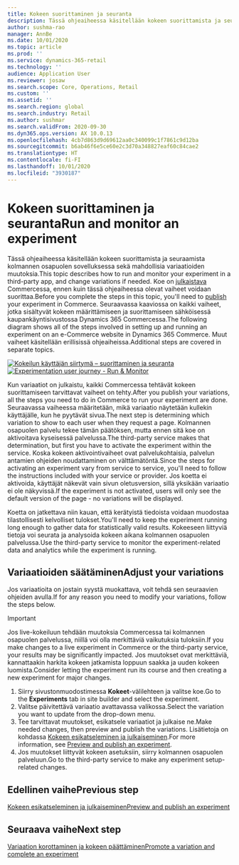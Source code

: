 ```yaml
---
title: Kokeen suorittaminen ja seuranta
description: Tässä ohjeaiheessa käsitellään kokeen suorittamista ja seurantaa kolmannen osapuolen palvelussa. Siinä käsitellään muutosten tekemistä variaatioihin kokeen aloittamisen jälkeen.
author: sushma-rao
manager: AnnBe
ms.date: 10/01/2020
ms.topic: article
ms.prod: ''
ms.service: dynamics-365-retail
ms.technology: ''
audience: Application User
ms.reviewer: josaw
ms.search.scope: Core, Operations, Retail
ms.custom: ''
ms.assetid: ''
ms.search.region: global
ms.search.industry: Retail
ms.author: sushmar
ms.search.validFrom: 2020-09-30
ms.dyn365.ops.version: AX 10.0.13
ms.openlocfilehash: 4cb7d863d9d69612aa0c340099c1f7861c9d12ba
ms.sourcegitcommit: b6ab46f6e5ce60e2c3d70a348827eaf60c84cae2
ms.translationtype: HT
ms.contentlocale: fi-FI
ms.lasthandoff: 10/01/2020
ms.locfileid: "3930187"
---
```

# <a name="run-and-monitor-an-experiment"></a><span data-ttu-id="71d3a-104">Kokeen suorittaminen ja seuranta</span><span class="sxs-lookup"><span data-stu-id="71d3a-104">Run and monitor an experiment</span></span>

<span data-ttu-id="71d3a-105">Tässä ohjeaiheessa käsitellään kokeen suorittamista ja seuraamista kolmannen osapuolen sovelluksessa sekä mahdollisia variaatioiden muutoksia.</span><span class="sxs-lookup"><span data-stu-id="71d3a-105">This topic describes how to run and monitor your experiment in a third-party app, and change variations if needed.</span></span> <span data-ttu-id="71d3a-106">Koe on [julkaistava](experimentation-preview-publish.md) Commercessa, ennen kuin tässä ohjeaiheessa olevat vaiheet voidaan suorittaa.</span><span class="sxs-lookup"><span data-stu-id="71d3a-106">Before you complete the steps in this topic, you'll need to [publish](experimentation-preview-publish.md) your experiment in Commerce.</span></span> <span data-ttu-id="71d3a-107">Seuraavassa kaaviossa on kaikki vaiheet, jotka sisältyvät kokeen määrittämiseen ja suorittamiseen sähköisessä kaupankäyntisivustossa Dynamics 365 Commercessa.</span><span class="sxs-lookup"><span data-stu-id="71d3a-107">The following diagram shows all of the steps involved in setting up and running an experiment on an e-Commerce website in Dynamics 365 Commerce.</span></span> <span data-ttu-id="71d3a-108">Muut vaiheet käsitellään erillisissä ohjeaiheissa.</span><span class="sxs-lookup"><span data-stu-id="71d3a-108">Additional steps are covered in separate topics.</span></span>

<span data-ttu-id="71d3a-109">[ ![Kokeilun käyttäjän siirtymä – suorittaminen ja seuranta](./media/experimentation_run_monitor.svg) ](./media/experimentation_run_monitor.svg#lightbox)</span><span class="sxs-lookup"><span data-stu-id="71d3a-109">[ ![Experimentation user journey - Run & Monitor](./media/experimentation_run_monitor.svg) ](./media/experimentation_run_monitor.svg#lightbox)</span></span>

<span data-ttu-id="71d3a-110">Kun variaatiot on julkaistu, kaikki Commercessa tehtävät kokeen suorittamiseen tarvittavat vaiheet on tehty.</span><span class="sxs-lookup"><span data-stu-id="71d3a-110">After you publish your variations, all the steps you need to do in Commerce to run your experiment are done.</span></span> <span data-ttu-id="71d3a-111">Seuraavassa vaiheessa määritetään, mikä variaatio näytetään kullekin käyttäjälle, kun he pyytävät sivua.</span><span class="sxs-lookup"><span data-stu-id="71d3a-111">The next step is determining which variation to show to each user when they request a page.</span></span> <span data-ttu-id="71d3a-112">Kolmannen osapuolen palvelu tekee tämän päätöksen, mutta ennen sitä koe on aktivoitava kyseisessä palvelussa.</span><span class="sxs-lookup"><span data-stu-id="71d3a-112">The third-party service makes that determination, but first you have to activate the experiment within the service.</span></span> <span data-ttu-id="71d3a-113">Koska kokeen aktivointivaiheet ovat palvelukohtaisia, palvelun antamien ohjeiden noudattaminen on välttämätöntä.</span><span class="sxs-lookup"><span data-stu-id="71d3a-113">Since the steps for activating an experiment vary from service to service, you'll need to follow the instructions included with your service or provider.</span></span> <span data-ttu-id="71d3a-114">Jos koetta ei aktivoida, käyttäjät näkevät vain sivun oletusversion, sillä yksikään variaatio ei ole näkyvissä.</span><span class="sxs-lookup"><span data-stu-id="71d3a-114">If the experiment is not activated, users will only see the default version of the page - no variations will be displayed.</span></span>

<span data-ttu-id="71d3a-115">Koetta on jatkettava niin kauan, että kerätyistä tiedoista voidaan muodostaa tilastollisesti kelvolliset tulokset.</span><span class="sxs-lookup"><span data-stu-id="71d3a-115">You'll need to keep the experiment running long enough to gather data for statistically valid results.</span></span> <span data-ttu-id="71d3a-116">Kokeeseen liittyviä tietoja voi seurata ja analysoida kokeen aikana kolmannen osapuolen palvelussa.</span><span class="sxs-lookup"><span data-stu-id="71d3a-116">Use the third-party service to monitor the experiment-related data and analytics while the experiment is running.</span></span>

## <a name="adjust-your-variations"></a><span data-ttu-id="71d3a-117">Variaatioiden säätäminen</span><span class="sxs-lookup"><span data-stu-id="71d3a-117">Adjust your variations</span></span>
<span data-ttu-id="71d3a-118">Jos variaatioita on jostain syystä muokattava, voit tehdä sen seuraavien ohjeiden avulla.</span><span class="sxs-lookup"><span data-stu-id="71d3a-118">If for any reason you need to modify your variations, follow the steps below.</span></span>

> [!IMPORTANT]
> <span data-ttu-id="71d3a-119">Jos live-kokeiluun tehdään muutoksia Commercessa tai kolmannen osapuolen palvelussa, niillä voi olla merkittäviä vaikutuksia tuloksiin.</span><span class="sxs-lookup"><span data-stu-id="71d3a-119">If you make changes to a live experiment in Commerce or the third-party service, your results may be significantly impacted.</span></span> <span data-ttu-id="71d3a-120">Jos muutokset ovat merkittäviä, kannattaakin harkita kokeen jatkamista loppuun saakka ja uuden kokeen luomista.</span><span class="sxs-lookup"><span data-stu-id="71d3a-120">Consider letting the experiment run its course and then creating a new experiment for major changes.</span></span>

1. <span data-ttu-id="71d3a-121">Siirry sivustonmuodostimessa **Kokeet**-välilehteen ja valitse koe.</span><span class="sxs-lookup"><span data-stu-id="71d3a-121">Go to the **Experiments** tab in site builder and select the experiment.</span></span> 
1. <span data-ttu-id="71d3a-122">Valitse päivitettävä variaatio avattavassa valikossa.</span><span class="sxs-lookup"><span data-stu-id="71d3a-122">Select the variation you want to update from the drop-down menu.</span></span>
1. <span data-ttu-id="71d3a-123">Tee tarvittavat muutokset, esikatsele variaatiot ja julkaise ne.</span><span class="sxs-lookup"><span data-stu-id="71d3a-123">Make needed changes, then preview and publish the variations.</span></span> <span data-ttu-id="71d3a-124">Lisätietoja on kohdassa [Kokeen esikatseleminen ja julkaiseminen](experimentation-preview-publish.md).</span><span class="sxs-lookup"><span data-stu-id="71d3a-124">For more information, see [Preview and publish an experiment](experimentation-preview-publish.md).</span></span>
1. <span data-ttu-id="71d3a-125">Jos muutokset liittyvät kokeen asetuksiin, siirry kolmannen osapuolen palveluun.</span><span class="sxs-lookup"><span data-stu-id="71d3a-125">Go to the third-party service to make any experiment setup-related changes.</span></span>
    
## <a name="previous-step"></a><span data-ttu-id="71d3a-126">Edellinen vaihe</span><span class="sxs-lookup"><span data-stu-id="71d3a-126">Previous step</span></span>
[<span data-ttu-id="71d3a-127">Kokeen esikatseleminen ja julkaiseminen</span><span class="sxs-lookup"><span data-stu-id="71d3a-127">Preview and publish an experiment</span></span>](experimentation-preview-publish.md)

## <a name="next-step"></a><span data-ttu-id="71d3a-128">Seuraava vaihe</span><span class="sxs-lookup"><span data-stu-id="71d3a-128">Next step</span></span>
[<span data-ttu-id="71d3a-129">Variaation korottaminen ja kokeen päättäminen</span><span class="sxs-lookup"><span data-stu-id="71d3a-129">Promote a variation and complete an experiment</span></span>](experimentation-review-complete.md)
